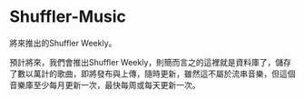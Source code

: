 # Shuffler-Music
將來推出的Shuffler Weekly。

預計將來，我們會推出Shuffler Weekly，則簡而言之的這裡就是資料庫了，儲存了數以萬計的歌曲，即將發布與上傳，隨時更新，雖然這不屬於流串音樂，但這個音樂庫至少每月更新一次，最快每周或每天更新一次。
